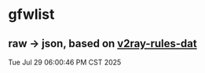 # gfwlist
## raw -> json, based on [v2ray-rules-dat](https://github.com/Loyalsoldier/v2ray-rules-dat)
Tue Jul 29 06:00:46 PM CST 2025

